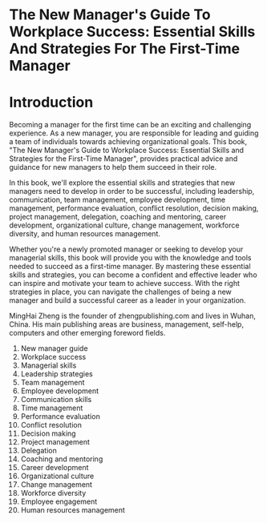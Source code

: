 # The New Manager's Guide To Workplace Success: Essential Skills And Strategies For The First-Time Manager

# Introduction

Becoming a manager for the first time can be an exciting and challenging experience. As a new manager, you are responsible for leading and guiding a team of individuals towards achieving organizational goals. This book, "The New Manager's Guide to Workplace Success: Essential Skills and Strategies for the First-Time Manager", provides practical advice and guidance for new managers to help them succeed in their role.

In this book, we'll explore the essential skills and strategies that new managers need to develop in order to be successful, including leadership, communication, team management, employee development, time management, performance evaluation, conflict resolution, decision making, project management, delegation, coaching and mentoring, career development, organizational culture, change management, workforce diversity, and human resources management.

Whether you're a newly promoted manager or seeking to develop your managerial skills, this book will provide you with the knowledge and tools needed to succeed as a first-time manager. By mastering these essential skills and strategies, you can become a confident and effective leader who can inspire and motivate your team to achieve success. With the right strategies in place, you can navigate the challenges of being a new manager and build a successful career as a leader in your organization.

MingHai Zheng is the founder of zhengpublishing.com and lives in Wuhan, China. His main publishing areas are business, management, self-help, computers and other emerging foreword fields.



1. New manager guide
2. Workplace success
3. Managerial skills
4. Leadership strategies
5. Team management
6. Employee development
7. Communication skills
8. Time management
9. Performance evaluation
10. Conflict resolution
11. Decision making
12. Project management
13. Delegation
14. Coaching and mentoring
15. Career development
16. Organizational culture
17. Change management
18. Workforce diversity
19. Employee engagement
20. Human resources management

